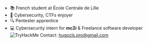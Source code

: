 - :books: French student at École Centrale de Lille
- :thought_balloon: Cybersecurity, CTFs enjoyer
- :mag: Pentester apprentice
- :computer: Cybersecurity intern for **mc2i** & Freelance software developer
 ![TryHackMe](https://tryhackme-badges.s3.amazonaws.com/TxLast.png)
Contact: hugocls.pro@gmail.com

